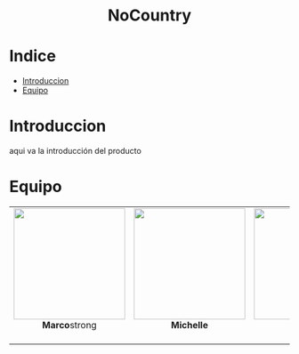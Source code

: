 <h1 align= 'center'><strong>NoCountry</strong></h1>

# Indice

- [Introduccion](#Introduccion)
- [Equipo](#Equipo)

# Introduccion

aqui va la introducción del producto

# Equipo

<div align= 'center'>

  <table align= 'center'>
    <tr align= 'center'>
      <td align= 'center'>
        <img src='https://github.com/user-attachments/assets/94ee6990-0d7d-4804-b28d-f2a0a49ab024' width='200' height='200'><br><strong>Marco</strong>strong<br>
        <a href='link_linkedin'> <img src= '' style= 'width:'20px;'></a>
        <a href='link_github'> <img src= '' style= 'width:'20px;'></a>
      </td>
      <td align= 'center'>
        <img src='https://github.com/user-attachments/assets/d122a17c-ce28-43d4-9d4f-8f5a90cc51ce' width='200' height='200'><br><strong>Michelle</strong><br>
        <a href='link_linkedin'> <img src= '' style= 'width:'20px;'></a>
        <a href='link_github'> <img src= '' style= 'width:'20px;'></a>
      </td>
      <td align= 'center'>
        <img src='https://github.com/user-attachments/assets/d72bf324-b844-4938-ae94-b952657594df' width='200' height='200'><br><strong>Ludmila</strong><br>
        <a href='link_linkedin'> <img src= '' style= 'width:'20px;'></a>
        <a href='link_github'> <img src= '' style= 'width:'20px;'></a>
      </td>
    </tr>
  </table>
</div>
